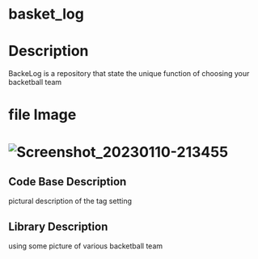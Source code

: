 # basket_log

# Description 
  BackeLog is a repository that state the unique function of choosing your backetball team 
  
# file Image
# ![Screenshot_20230110-213455](https://user-images.githubusercontent.com/102669082/223440749-adc84f58-aee4-4bf0-9653-f5c9ec35f8a7.png)

## Code Base Description
pictural description of the tag setting
 
## Library Description
using some picture of various backetball team 
 
